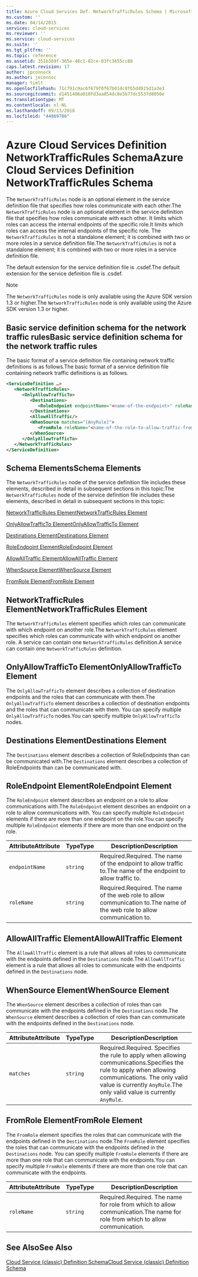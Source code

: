 ```yaml
---
title: Azure Cloud Services Def. NetworkTrafficRules Schema | Microsoft Docs
ms.custom: ''
ms.date: 04/14/2015
services: cloud-services
ms.reviewer: ''
ms.service: cloud-services
ms.suite: ''
ms.tgt_pltfrm: ''
ms.topic: reference
ms.assetid: 351b369f-365e-46c1-82ce-03fc3655cc88
caps.latest.revision: 17
author: jpconnock
ms.author: jeconnoc
manager: timlt
ms.openlocfilehash: 71c791c9ac6f679f0f67b014c8fb5dd915d1a3e3
ms.sourcegitcommit: d1451406a010fd3aa854dc8e5b77dc5537d8050e
ms.translationtype: MT
ms.contentlocale: nl-NL
ms.lasthandoff: 09/13/2018
ms.locfileid: "44869786"
---
```

# <a name="azure-cloud-services-definition-networktrafficrules-schema"></a><span data-ttu-id="c1f69-102">Azure Cloud Services Definition NetworkTrafficRules Schema</span><span class="sxs-lookup"><span data-stu-id="c1f69-102">Azure Cloud Services Definition NetworkTrafficRules Schema</span></span>
<span data-ttu-id="c1f69-103">The `NetworkTrafficRules` node is an optional element in the service definition file that specifies how roles communicate with each other.</span><span class="sxs-lookup"><span data-stu-id="c1f69-103">The `NetworkTrafficRules` node is an optional element in the service definition file that specifies how roles communicate with each other.</span></span> <span data-ttu-id="c1f69-104">It limits which roles can access the internal endpoints of the specific role.</span><span class="sxs-lookup"><span data-stu-id="c1f69-104">It limits which roles can access the internal endpoints of the specific role.</span></span> <span data-ttu-id="c1f69-105">The `NetworkTrafficRules` is not a standalone element; it is combined with two or more roles in a service definition file.</span><span class="sxs-lookup"><span data-stu-id="c1f69-105">The `NetworkTrafficRules` is not a standalone element; it is combined with two or more roles in a service definition file.</span></span>

<span data-ttu-id="c1f69-106">The default extension for the service definition file is .csdef.</span><span class="sxs-lookup"><span data-stu-id="c1f69-106">The default extension for the service definition file is .csdef.</span></span>

> [!NOTE]
>  <span data-ttu-id="c1f69-107">The `NetworkTrafficRules` node is only available using the Azure SDK version 1.3 or higher.</span><span class="sxs-lookup"><span data-stu-id="c1f69-107">The `NetworkTrafficRules` node is only available using the Azure SDK version 1.3 or higher.</span></span>

## <a name="basic-service-definition-schema-for-the-network-traffic-rules"></a><span data-ttu-id="c1f69-108">Basic service definition schema for the network traffic rules</span><span class="sxs-lookup"><span data-stu-id="c1f69-108">Basic service definition schema for the network traffic rules</span></span>
<span data-ttu-id="c1f69-109">The basic format of a service definition file containing network traffic definitions is as follows.</span><span class="sxs-lookup"><span data-stu-id="c1f69-109">The basic format of a service definition file containing network traffic definitions is as follows.</span></span>

```xml
<ServiceDefinition …>
   <NetworkTrafficRules>
      <OnlyAllowTrafficTo>
         <Destinations>
            <RoleEndpoint endpointName="<name-of-the-endpoint>" roleName="<name-of-the-role-containing-the-endpoint>"/>
         </Destinations>
         <AllowAllTraffic/>
         <WhenSource matches="[AnyRule]">
            <FromRole roleName="<name-of-the-role-to-allow-traffic-from>"/>
         </WhenSource>
      </OnlyAllowTrafficTo>
   </NetworkTrafficRules>
</ServiceDefinition>
```

## <a name="schema-elements"></a><span data-ttu-id="c1f69-110">Schema Elements</span><span class="sxs-lookup"><span data-stu-id="c1f69-110">Schema Elements</span></span>
<span data-ttu-id="c1f69-111">The `NetworkTrafficRules` node of the service definition file includes these elements, described in detail in subsequent sections in this topic:</span><span class="sxs-lookup"><span data-stu-id="c1f69-111">The `NetworkTrafficRules` node of the service definition file includes these elements, described in detail in subsequent sections in this topic:</span></span>

[<span data-ttu-id="c1f69-112">NetworkTrafficRules Element</span><span class="sxs-lookup"><span data-stu-id="c1f69-112">NetworkTrafficRules Element</span></span>](#NetworkTrafficRules)

[<span data-ttu-id="c1f69-113">OnlyAllowTrafficTo Element</span><span class="sxs-lookup"><span data-stu-id="c1f69-113">OnlyAllowTrafficTo Element</span></span>](#OnlyAllowTrafficTo)

[<span data-ttu-id="c1f69-114">Destinations Element</span><span class="sxs-lookup"><span data-stu-id="c1f69-114">Destinations Element</span></span>](#Destinations)

[<span data-ttu-id="c1f69-115">RoleEndpoint Element</span><span class="sxs-lookup"><span data-stu-id="c1f69-115">RoleEndpoint Element</span></span>](#RoleEndpoint)

[<span data-ttu-id="c1f69-116">AllowAllTraffic Element</span><span class="sxs-lookup"><span data-stu-id="c1f69-116">AllowAllTraffic Element</span></span>](#AllowAllTraffic)

[<span data-ttu-id="c1f69-117">WhenSource Element</span><span class="sxs-lookup"><span data-stu-id="c1f69-117">WhenSource Element</span></span>](#WhenSource)

[<span data-ttu-id="c1f69-118">FromRole Element</span><span class="sxs-lookup"><span data-stu-id="c1f69-118">FromRole Element</span></span>](#FromRole)

##  <a name="NetworkTrafficRules"></a> <span data-ttu-id="c1f69-119">NetworkTrafficRules Element</span><span class="sxs-lookup"><span data-stu-id="c1f69-119">NetworkTrafficRules Element</span></span>
<span data-ttu-id="c1f69-120">The `NetworkTrafficRules` element specifies which roles can communicate with which endpoint on another role.</span><span class="sxs-lookup"><span data-stu-id="c1f69-120">The `NetworkTrafficRules` element specifies which roles can communicate with which endpoint on another role.</span></span> <span data-ttu-id="c1f69-121">A service can contain one `NetworkTrafficRules` definition.</span><span class="sxs-lookup"><span data-stu-id="c1f69-121">A service can contain one `NetworkTrafficRules` definition.</span></span>

##  <a name="OnlyAllowTrafficTo"></a> <span data-ttu-id="c1f69-122">OnlyAllowTrafficTo Element</span><span class="sxs-lookup"><span data-stu-id="c1f69-122">OnlyAllowTrafficTo Element</span></span>
<span data-ttu-id="c1f69-123">The `OnlyAllowTrafficTo` element describes a collection of destination endpoints and the roles that can communicate with them.</span><span class="sxs-lookup"><span data-stu-id="c1f69-123">The `OnlyAllowTrafficTo` element describes a collection of destination endpoints and the roles that can communicate with them.</span></span> <span data-ttu-id="c1f69-124">You can specify multiple `OnlyAllowTrafficTo` nodes.</span><span class="sxs-lookup"><span data-stu-id="c1f69-124">You can specify multiple `OnlyAllowTrafficTo` nodes.</span></span>

##  <a name="Destinations"></a> <span data-ttu-id="c1f69-125">Destinations Element</span><span class="sxs-lookup"><span data-stu-id="c1f69-125">Destinations Element</span></span>
<span data-ttu-id="c1f69-126">The `Destinations` element describes a collection of RoleEndpoints than can be communicated with.</span><span class="sxs-lookup"><span data-stu-id="c1f69-126">The `Destinations` element describes a collection of RoleEndpoints than can be communicated with.</span></span>

##  <a name="RoleEndpoint"></a> <span data-ttu-id="c1f69-127">RoleEndpoint Element</span><span class="sxs-lookup"><span data-stu-id="c1f69-127">RoleEndpoint Element</span></span>
<span data-ttu-id="c1f69-128">The `RoleEndpoint` element describes an endpoint on a role to allow communications with.</span><span class="sxs-lookup"><span data-stu-id="c1f69-128">The `RoleEndpoint` element describes an endpoint on a role to allow communications with.</span></span> <span data-ttu-id="c1f69-129">You can specify multiple `RoleEndpoint` elements if there are more than one endpoint on the role.</span><span class="sxs-lookup"><span data-stu-id="c1f69-129">You can specify multiple `RoleEndpoint` elements if there are more than one endpoint on the role.</span></span>

| <span data-ttu-id="c1f69-130">Attribute</span><span class="sxs-lookup"><span data-stu-id="c1f69-130">Attribute</span></span>      | <span data-ttu-id="c1f69-131">Type</span><span class="sxs-lookup"><span data-stu-id="c1f69-131">Type</span></span>     | <span data-ttu-id="c1f69-132">Description</span><span class="sxs-lookup"><span data-stu-id="c1f69-132">Description</span></span> |
| -------------- | -------- | ----------- |
| `endpointName` | `string` | <span data-ttu-id="c1f69-133">Required.</span><span class="sxs-lookup"><span data-stu-id="c1f69-133">Required.</span></span> <span data-ttu-id="c1f69-134">The name of the endpoint to allow traffic to.</span><span class="sxs-lookup"><span data-stu-id="c1f69-134">The name of the endpoint to allow traffic to.</span></span>|
| `roleName`     | `string` | <span data-ttu-id="c1f69-135">Required.</span><span class="sxs-lookup"><span data-stu-id="c1f69-135">Required.</span></span> <span data-ttu-id="c1f69-136">The name of the web role to allow communication to.</span><span class="sxs-lookup"><span data-stu-id="c1f69-136">The name of the web role to allow communication to.</span></span>|

## <a name="allowalltraffic-element"></a><span data-ttu-id="c1f69-137">AllowAllTraffic Element</span><span class="sxs-lookup"><span data-stu-id="c1f69-137">AllowAllTraffic Element</span></span>
<span data-ttu-id="c1f69-138">The `AllowAllTraffic` element is a rule that allows all roles to communicate with the endpoints defined in the `Destinations` node.</span><span class="sxs-lookup"><span data-stu-id="c1f69-138">The `AllowAllTraffic` element is a rule that allows all roles to communicate with the endpoints defined in the `Destinations` node.</span></span>

##  <a name="WhenSource"></a> <span data-ttu-id="c1f69-139">WhenSource Element</span><span class="sxs-lookup"><span data-stu-id="c1f69-139">WhenSource Element</span></span>
<span data-ttu-id="c1f69-140">The `WhenSource` element describes a collection of roles than can communicate with the endpoints defined in the `Destinations` node.</span><span class="sxs-lookup"><span data-stu-id="c1f69-140">The `WhenSource` element describes a collection of roles than can communicate with the endpoints defined in the `Destinations` node.</span></span>

| <span data-ttu-id="c1f69-141">Attribute</span><span class="sxs-lookup"><span data-stu-id="c1f69-141">Attribute</span></span> | <span data-ttu-id="c1f69-142">Type</span><span class="sxs-lookup"><span data-stu-id="c1f69-142">Type</span></span>     | <span data-ttu-id="c1f69-143">Description</span><span class="sxs-lookup"><span data-stu-id="c1f69-143">Description</span></span> |
| --------- | -------- | ----------- |
| `matches` | `string` | <span data-ttu-id="c1f69-144">Required.</span><span class="sxs-lookup"><span data-stu-id="c1f69-144">Required.</span></span> <span data-ttu-id="c1f69-145">Specifies the rule to apply when allowing communications.</span><span class="sxs-lookup"><span data-stu-id="c1f69-145">Specifies the rule to apply when allowing communications.</span></span> <span data-ttu-id="c1f69-146">The only valid value is currently `AnyRule`.</span><span class="sxs-lookup"><span data-stu-id="c1f69-146">The only valid value is currently `AnyRule`.</span></span>|
  
##  <a name="FromRole"></a> <span data-ttu-id="c1f69-147">FromRole Element</span><span class="sxs-lookup"><span data-stu-id="c1f69-147">FromRole Element</span></span>
<span data-ttu-id="c1f69-148">The `FromRole` element specifies the roles that can communicate with the endpoints defined in the `Destinations` node.</span><span class="sxs-lookup"><span data-stu-id="c1f69-148">The `FromRole` element specifies the roles that can communicate with the endpoints defined in the `Destinations` node.</span></span> <span data-ttu-id="c1f69-149">You can specify multiple `FromRole` elements if there are more than one role that can communicate with the endpoints.</span><span class="sxs-lookup"><span data-stu-id="c1f69-149">You can specify multiple `FromRole` elements if there are more than one role that can communicate with the endpoints.</span></span>

| <span data-ttu-id="c1f69-150">Attribute</span><span class="sxs-lookup"><span data-stu-id="c1f69-150">Attribute</span></span>  | <span data-ttu-id="c1f69-151">Type</span><span class="sxs-lookup"><span data-stu-id="c1f69-151">Type</span></span>     | <span data-ttu-id="c1f69-152">Description</span><span class="sxs-lookup"><span data-stu-id="c1f69-152">Description</span></span> |
| ---------- | -------- | ----------- |
| `roleName` | `string` | <span data-ttu-id="c1f69-153">Required.</span><span class="sxs-lookup"><span data-stu-id="c1f69-153">Required.</span></span> <span data-ttu-id="c1f69-154">The name for role from which to allow communication.</span><span class="sxs-lookup"><span data-stu-id="c1f69-154">The name for role from which to allow communication.</span></span>|

## <a name="see-also"></a><span data-ttu-id="c1f69-155">See Also</span><span class="sxs-lookup"><span data-stu-id="c1f69-155">See Also</span></span>
[<span data-ttu-id="c1f69-156">Cloud Service (classic) Definition Schema</span><span class="sxs-lookup"><span data-stu-id="c1f69-156">Cloud Service (classic) Definition Schema</span></span>](schema-csdef-file.md)
